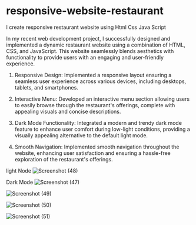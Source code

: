 # responsive-website-restaurant
I create responsive restaurant website using Html Css Java Script 

In my recent web development project, I successfully designed and implemented a dynamic restaurant website using a combination of HTML, CSS, and JavaScript. This website seamlessly blends aesthetics with functionality to provide users with an engaging and user-friendly experience.

1. Responsive Design:
Implemented a responsive layout ensuring a seamless user experience across various devices, including desktops, tablets, and smartphones.

2. Interactive Menu:
Developed an interactive menu section allowing users to easily browse through the restaurant's offerings, complete with appealing visuals and concise descriptions.

3. Dark Mode Functionality:
Integrated a modern and trendy dark mode feature to enhance user comfort during low-light conditions, providing a visually appealing alternative to the default light mode.

4. Smooth Navigation:
Implemented smooth navigation throughout the website, enhancing user satisfaction and ensuring a hassle-free exploration of the restaurant's offerings.

light Node 
![Screenshot (48)](https://github.com/angad9/responsive-website-restaurant/assets/73772102/15b669ba-3368-49a0-bdb6-ac648fac0b9f)

Dark Mode
![Screenshot (47)](https://github.com/angad9/responsive-website-restaurant/assets/73772102/d769f727-1751-46cf-aa0e-40ad5f3cd099)

![Screenshot (49)](https://github.com/angad9/responsive-website-restaurant/assets/73772102/bff4df84-9dc4-487f-ad2c-272201308ca2)

![Screenshot (50)](https://github.com/angad9/responsive-website-restaurant/assets/73772102/f3d352ba-c2c6-45f7-a034-065df6f94975)

![Screenshot (51)](https://github.com/angad9/responsive-website-restaurant/assets/73772102/8ca3e4c5-3c00-48f5-86a2-02580403b084)





